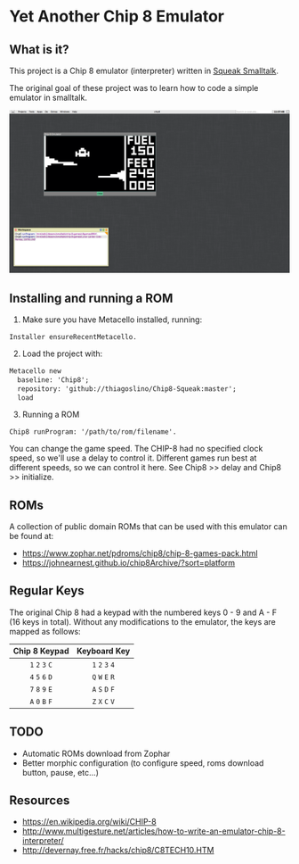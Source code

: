 # Yet Another Chip 8 Emulator

## What is it?

This project is a Chip 8 emulator (interpreter) written in [Squeak Smalltalk](https://squeak.org).

The original goal of these project was to learn how to code a simple emulator in smalltalk.

![alt text](https://github.com/thiagoslino/Chip8-Squeak/blob/master/screen.png "Chip-8 for Squeak")


## Installing and running a ROM
 1. Make sure you have Metacello installed, running:
```Smalltalk
Installer ensureRecentMetacello.
```
 2. Load the project with:
```Smalltalk
Metacello new
  baseline: 'Chip8';
  repository: 'github://thiagoslino/Chip8-Squeak:master';
  load
```

 3. Running a ROM
```Smalltalk
Chip8 runProgram: '/path/to/rom/filename'.
```
You can change the game speed. The CHIP-8 had no specified clock speed, so we'll use a delay to control it. Different games run best at different speeds, so we can control it here. See Chip8 >> delay and Chip8 >> initialize.

## ROMs
A collection of public domain ROMs that can be used with this emulator can be found at:
 - https://www.zophar.net/pdroms/chip8/chip-8-games-pack.html
 - https://johnearnest.github.io/chip8Archive/?sort=platform

## Regular Keys

The original Chip 8 had a keypad with the numbered keys 0 - 9 and A - F (16
keys in total). Without any modifications to the emulator, the keys are mapped
as follows:

| Chip 8 Keypad | Keyboard Key |
| :--------: | :----------: |
| `1` `2` `3` `C` | `1` `2` `3` `4` |
| `4` `5` `6` `D` | `Q` `W` `E` `R` |
| `7` `8` `9` `E` | `A` `S` `D` `F` |
| `A` `0` `B` `F` | `Z` `X` `C` `V` |

## TODO
* Automatic ROMs download from Zophar
* Better morphic configuration (to configure speed, roms download button, pause, etc...)

## Resources
* https://en.wikipedia.org/wiki/CHIP-8
* http://www.multigesture.net/articles/how-to-write-an-emulator-chip-8-interpreter/
* http://devernay.free.fr/hacks/chip8/C8TECH10.HTM
